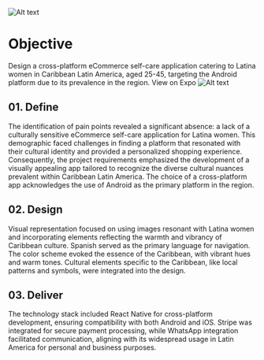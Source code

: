 ![Alt text](https://res.cloudinary.com/dbob6dlo0/image/upload/v1724085127/ecommerce_02_i54sti_paj0zz.png)

# Objective
Design a cross-platform eCommerce self-care application catering to Latina women in Caribbean Latin America, aged 25-45, targeting the Android platform due to its prevalence in the region. View on Expo ![Alt text](https://expo.dev/preview/update?message=hosted%20server&updateRuntimeVersion=1.0.0&createdAt=2024-08-18T16%3A23%3A20.770Z&slug=exp&projectId=2e3fc091-8f8c-4b6f-a3ec-9090ada54f70&group=bf4eba6f-9d18-4ac7-86f9-3d0727491892)

## 01. Define
The identification of pain points revealed a significant absence: a lack of a culturally sensitive eCommerce self-care application for Latina women. This demographic faced challenges in finding a platform that resonated with their cultural identity and provided a personalized shopping experience. Consequently, the project requirements emphasized the development of a visually appealing app tailored to recognize the diverse cultural nuances prevalent within Caribbean Latin America. The choice of a cross-platform app acknowledges the use of Android as the primary platform in the region.

## 02. Design
Visual representation focused on using images resonant with Latina women and incorporating elements reflecting the warmth and vibrancy of Caribbean culture. Spanish served as the primary language for navigation. The color scheme evoked the essence of the Caribbean, with vibrant hues and warm tones. Cultural elements specific to the Caribbean, like local patterns and symbols, were integrated into the design.

## 03. Deliver
The technology stack included React Native for cross-platform development, ensuring compatibility with both Android and iOS. Stripe was integrated for secure payment processing, while WhatsApp integration facilitated communication, aligning with its widespread usage in Latin America for personal and business purposes.
